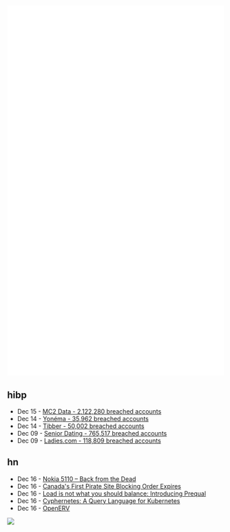 ![Metrics](https://raw.githubusercontent.com/phixion/phixion/master/metrics.svg)

## hibp

<!--
for https://github.com/phixion/phixion/blob/main/.github/workflows/feeds.yml
-->
<!--START_SECTION:haveibeenpwnd-->
- Dec 15 - [MC2 Data - 2,122,280 breached accounts](https://haveibeenpwned.com/PwnedWebsites#MC2Data)
- Dec 14 - [Yonéma - 35,962 breached accounts](https://haveibeenpwned.com/PwnedWebsites#Yonema)
- Dec 14 - [Tibber - 50,002 breached accounts](https://haveibeenpwned.com/PwnedWebsites#Tibber)
- Dec 09 - [Senior Dating - 765,517 breached accounts](https://haveibeenpwned.com/PwnedWebsites#SeniorDating)
- Dec 09 - [Ladies.com - 118,809 breached accounts](https://haveibeenpwned.com/PwnedWebsites#Ladies)
<!--END_SECTION:haveibeenpwnd-->

## hn

<!--
for https://github.com/phixion/phixion/blob/main/.github/workflows/feeds.yml
-->
<!--START_SECTION:hn-->
- Dec 16 - [Nokia 5110 – Back from the Dead](https://opsbros.com/nokia-5110-back-from-the-dead/)
- Dec 16 - [Canada's First Pirate Site Blocking Order Expires](https://torrentfreak.com/canadas-first-pirate-site-blocking-order-quietly-expires-241214/)
- Dec 16 - [Load is not what you should balance: Introducing Prequal](https://www.usenix.org/conference/nsdi24/presentation/wydrowski)
- Dec 16 - [Cyphernetes: A Query Language for Kubernetes](https://cyphernet.es/#)
- Dec 16 - [OpenERV](https://www.openerv.ca)
<!--END_SECTION:hn-->

<!--
for https://yhype.me
-->
![](https://hit.yhype.me/github/profile?user_id=13013670)
